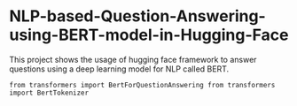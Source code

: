 # NLP-based-Question-Answering-using-BERT-model-in-Hugging-Face
This project shows the usage of hugging face framework to answer questions using a deep learning model for NLP called BERT. 


`
from transformers import BertForQuestionAnswering
from transformers import BertTokenizer
`

